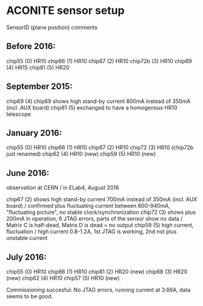 ACONITE sensor setup
====================

SensorID (plane position) comments

Before 2016:
------------

chip55 (0)  HR10
chip66 (1)  HR10
chip67 (2)  HR10
chip72b (3) HR10
chip69 (4)  HR15
chip81 (5)  HR20

September 2015:
---------------
chip69 (4) chip69 shows high stand-by current 800mA instead of 350mA (incl. AUX board)
chip81 (5) exchanged to have a homogenous HR10 telescope

January 2016:
-------------

chip55 (0) HR10
chip66 (1) HR10
chip67 (2) HR10
chip72 (3) HR10 (chip72b just renamed)
chip62 (4) HR10 (new)
chip59 (5) HR10 (new)

June 2016:
----------

observation at CERN / in ELab4, August 2016

chip67 (2) shows high stand-by current 700mA instead of 350mA (incl. AUX board) / confirmed plus fluctuating current between 600-940mA, "fluctuating picture", no stable clock/synchronization
chip72 (3) shows plus 200mA in operation, 6 JTAG errors, parts of the sensor show no data / Matrix C is half-dead, Matrix D is dead = no output
chip59 (5) high current, fluctuation / high current 0.8-1.2A, 1st JTAG is working, 2nd not plus unstable current

July 2016:
----------

chip55 (0) HR10
chip66 (1) HR10
chip81 (2) HR20 (new)
chip68 (3) HR20 (new)
chip62 (4) HR10
chip57 (5) HR10 (new)

Commissioning succesful: No JTAG errors, running current at 3.66A, data seems to be good.
